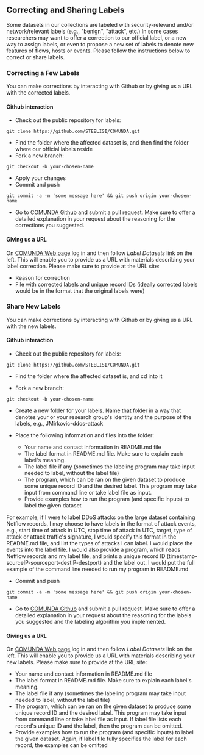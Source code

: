 ## Correcting and Sharing Labels

Some datasets in our collections are labeled with security-relevand and/or
network/relevant labels (e.g., "benign", "attack", etc.) In some cases
researchers may want to offer a correction to our official label, or a new way
to assign labels, or even
to propose a new set of labels to denote new features of flows, hosts or events. Please follow the instructions below to correct or share labels.

### Correcting a Few Labels

You can make corrections by interacting with Github or by giving us a URL with the corrected labels.

#### Github interaction

* Check out the public repository for labels:
```
git clone https://github.com/STEELISI/COMUNDA.git
```
* Find the folder where the affected dataset is, and then find the folder
where our official labels reside
* Fork a new branch:
```
git checkout -b your-chosen-name
```
* Apply your changes
* Commit and push
```
git commit -a -m 'some message here' && git push origin your-chosen-name
```
* Go to [COMUNDA Github](https://github.com/STEELISI/COMUNDA) and submit a pull request. Make
sure to offer a detailed explanation in your request about the reasoning
for the corrections you suggested.

#### Giving us a URL

On [COMUNDA Web page](https://comunda.isi.edu) log in and then follow *Label Datasets* link on
the left. This will enable you to provide us a URL with materials describing your label correction.
Please make sure to provide at the URL site:

* Reason for correction
* File with corrected labels and unique record IDs (ideally corrected labels would be in the format that the original labels were)


### Share New Labels

You can make corrections by interacting with Github or by giving us a URL with the new labels.

#### Github interaction

* Check out the public repository for labels:
```
git clone https://github.com/STEELISI/COMUNDA.git
```
* Find the folder where the affected dataset is, and cd into it

* Fork a new branch:
```
git checkout -b your-chosen-name
```

* Create a new folder
for your labels. Name that folder in a way that denotes your or your research
group's identity and the purpose of the labels, e.g., JMirkovic-ddos-attack
* Place the following information and files into the folder:

  * Your name and contact information in README.md file
  * The label format in README.md file. Make sure to explain each label's meaning.
  * The label file if any (sometimes the labeling program may take input needed to label, without the label file)
  * The program, which can be ran on the given dataset to produce some unique record ID and the desired label. This program may take input from command line or take label file as input.
  * Provide examples how to run the program (and specific inputs) to label the given dataset

For example, if I were to label DDoS attacks on the large dataset containing Netflow records, I may choose to have labels in the format of attack events, e.g., start time of attack in UTC, stop time of attack in UTC, target, type of attack or attack traffic's signature, I would specify this format in the README.md file, and list the types of attacks I can label. I would place the events into the label file. I would also provide a program, which reads Netflow records and my label file, and prints a unique record ID (timestamp-sourceIP-sourceport-destIP-destport) and the label out. I would put the full example of the command line needed to run my program in README.md

* Commit and push
```
git commit -a -m 'some message here' && git push origin your-chosen-name
```
* Go to [COMUNDA Github](https://github.com/STEELISI/COMUNDA) and submit a pull request. Make
sure to offer a detailed explanation in your request about the reasoning
for the labels you suggested and the labeling algorithm you implemented.

#### Giving us a URL

On [COMUNDA Web page](https://comunda.isi.edu) log in and then follow *Label Datasets* link on
the left. This will enable you to provide us a URL with materials describing your new labels.
Please make sure to provide at the URL site:

  * Your name and contact information in README.md file
  * The label format in README.md file. Make sure to explain each label's meaning.
  * The label file if any (sometimes the labeling program may take input needed to label, without the label file)
  * The program, which can be ran on the given dataset to produce some unique record ID and the desired label. This program may take input from command line or take label file as input. If label file lists each record's unique ID and the label, then the program can be omitted.
  * Provide examples how to run the program (and specific inputs) to label the given dataset. Again, if label file fully specifies the label for each record, the examples can be omitted

